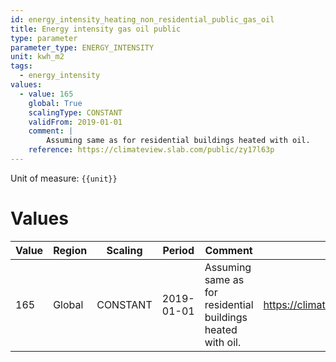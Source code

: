 ```yaml
---
id: energy_intensity_heating_non_residential_public_gas_oil
title: Energy intensity gas oil public
type: parameter
parameter_type: ENERGY_INTENSITY
unit: kwh_m2
tags:
  - energy_intensity
values:
  - value: 165
    global: True
    scalingType: CONSTANT
    validFrom: 2019-01-01
    comment: |
        Assuming same as for residential buildings heated with oil.
    reference: https://climateview.slab.com/public/zy17l63p
---
```



Unit of measure: `{{unit}}`


# Values


| Value | Region | Scaling | Period | Comment | Reference |
|-------|--------|---------|--------|---------|-----------|
| 165 | Global | CONSTANT | 2019-01-01 | Assuming same as for residential buildings heated with oil. | https://climateview.slab.com/public/zy17l63p |


